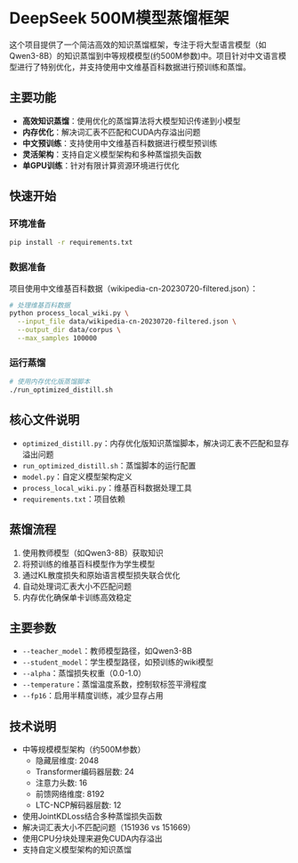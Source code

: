 # DeepSeek 500M模型蒸馏框架

这个项目提供了一个简洁高效的知识蒸馏框架，专注于将大型语言模型（如Qwen3-8B）的知识蒸馏到中等规模模型(约500M参数)中。项目针对中文语言模型进行了特别优化，并支持使用中文维基百科数据进行预训练和蒸馏。

## 主要功能

- **高效知识蒸馏**：使用优化的蒸馏算法将大模型知识传递到小模型
- **内存优化**：解决词汇表不匹配和CUDA内存溢出问题
- **中文预训练**：支持使用中文维基百科数据进行模型预训练
- **灵活架构**：支持自定义模型架构和多种蒸馏损失函数
- **单GPU训练**：针对有限计算资源环境进行优化

## 快速开始

### 环境准备

```bash
pip install -r requirements.txt
```

### 数据准备

项目使用中文维基百科数据（wikipedia-cn-20230720-filtered.json）：

```bash
# 处理维基百科数据
python process_local_wiki.py \
  --input_file data/wikipedia-cn-20230720-filtered.json \
  --output_dir data/corpus \
  --max_samples 100000
```

### 运行蒸馏

```bash
# 使用内存优化版蒸馏脚本
./run_optimized_distill.sh
```

## 核心文件说明

- `optimized_distill.py`：内存优化版知识蒸馏脚本，解决词汇表不匹配和显存溢出问题
- `run_optimized_distill.sh`：蒸馏脚本的运行配置
- `model.py`：自定义模型架构定义
- `process_local_wiki.py`：维基百科数据处理工具
- `requirements.txt`：项目依赖

## 蒸馏流程

1. 使用教师模型（如Qwen3-8B）获取知识
2. 将预训练的维基百科模型作为学生模型
3. 通过KL散度损失和原始语言模型损失联合优化
4. 自动处理词汇表大小不匹配问题
5. 内存优化确保单卡训练高效稳定

## 主要参数

- `--teacher_model`：教师模型路径，如Qwen3-8B
- `--student_model`：学生模型路径，如预训练的wiki模型
- `--alpha`：蒸馏损失权重（0.0-1.0）
- `--temperature`：蒸馏温度系数，控制软标签平滑程度
- `--fp16`：启用半精度训练，减少显存占用

## 技术说明

- 中等规模模型架构（约500M参数）
  - 隐藏层维度: 2048
  - Transformer编码器层数: 24
  - 注意力头数: 16
  - 前馈网络维度: 8192
  - LTC-NCP解码器层数: 12
- 使用JointKDLoss结合多种蒸馏损失函数
- 解决词汇表大小不匹配问题（151936 vs 151669）
- 使用CPU分块处理来避免CUDA内存溢出
- 支持自定义模型架构的知识蒸馏

